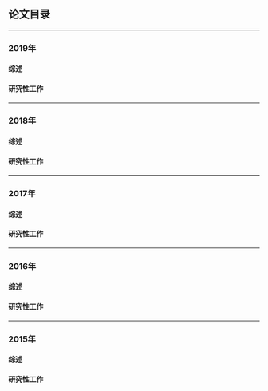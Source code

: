 ## 论文目录

---
### 2019年
#### 综述

#### 研究性工作

---
### 2018年
#### 综述

#### 研究性工作

---
### 2017年

#### 综述

#### 研究性工作

---
### 2016年
#### 综述

#### 研究性工作

---
### 2015年
#### 综述

#### 研究性工作



